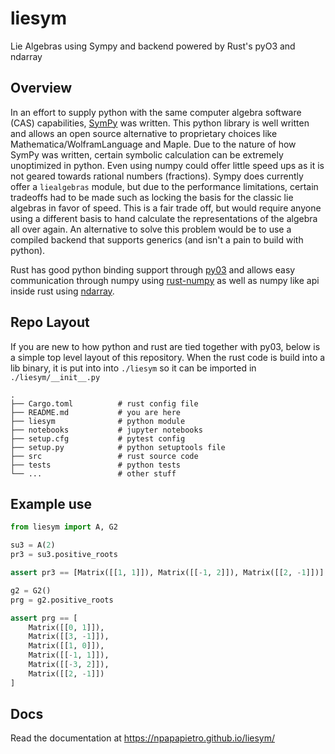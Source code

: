 # liesym

Lie Algebras using Sympy and backend powered by Rust's pyO3 and ndarray

## Overview

In an effort to supply python with the same computer algebra software (CAS)
capabilities, [SymPy](https://github.com/sympy/sympy) was written. This python
library is well written and allows an open source alternative to proprietary
choices like Mathematica/WolframLanguage and Maple. Due to the nature of
how SymPy was written, certain symbolic calculation can be extremely unoptimized
in python. Even using numpy could offer little speed ups as it is not geared
towards rational numbers (fractions). Sympy does currently offer a `liealgebras`
module, but due to the performance limitations, certain tradeoffs had to be
made such as locking the basis for the classic lie algebras in favor of speed.
This is a fair trade off, but would require anyone using a different basis
to hand calculate the representations of the algebra all over again.
An alternative to solve this problem would be to use a compiled
backend that supports generics (and isn't a pain to build with python).

Rust has good python binding support through [py03](https://github.com/PyO3/pyo3)
and allows easy communication through numpy using [rust-numpy](https://github.com/PyO3/rust-numpy)
as well as numpy like api inside rust using [ndarray](https://github.com/rust-ndarray/ndarray).

## Repo Layout

If you are new to how python and rust are tied together with py03, below
is a simple top level layout of this repository. When the rust code is
build into a lib binary, it is put into into `./liesym` so it can be
imported in `./liesym/__init__.py`

```
.
├── Cargo.toml          # rust config file
├── README.md           # you are here
├── liesym              # python module
├── notebooks           # jupyter notebooks
├── setup.cfg           # pytest config
├── setup.py            # python setuptools file
├── src                 # rust source code
├── tests               # python tests
└── ...                 # other stuff
```

## Example use

```python
from liesym import A, G2

su3 = A(2)
pr3 = su3.positive_roots

assert pr3 == [Matrix([[1, 1]]), Matrix([[-1, 2]]), Matrix([[2, -1]])]

g2 = G2()
prg = g2.positive_roots

assert prg == [
    Matrix([[0, 1]]),
    Matrix([[3, -1]]),
    Matrix([[1, 0]]),
    Matrix([[-1, 1]]),
    Matrix([[-3, 2]]),
    Matrix([[2, -1]])
]
```

## Docs

Read the documentation at https://npapapietro.github.io/liesym/
